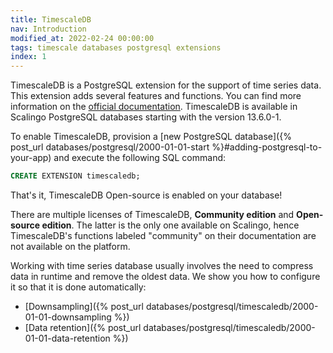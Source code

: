 ```yaml
---
title: TimescaleDB
nav: Introduction
modified_at: 2022-02-24 00:00:00
tags: timescale databases postgresql extensions
index: 1
---
```


TimescaleDB is a PostgreSQL extension for the support of time series data.
This extension adds several features and functions. You can find more information
on the [official documentation](https://docs.timescale.com/api/latest). TimescaleDB is available in Scalingo PostgreSQL databases starting with the version 13.6.0-1.

To enable TimescaleDB, provision a [new PostgreSQL database]({% post_url databases/postgresql/2000-01-01-start %}#adding-postgresql-to-your-app) and execute the following SQL command:

```sql
CREATE EXTENSION timescaledb;
```

That's it, TimescaleDB Open-source is enabled on your database!

There are multiple licenses of TimescaleDB, __Community edition__ and
__Open-source edition__. The latter is the only one available on Scalingo, hence
TimescaleDB's functions labeled "community" on their documentation
are not available on the platform.

Working with time series database usually involves the need to compress data
in runtime and remove the oldest data. We show you how to configure it
so that it is done automatically:
* [Downsampling]({% post_url databases/postgresql/timescaledb/2000-01-01-downsampling %})
* [Data retention]({% post_url databases/postgresql/timescaledb/2000-01-01-data-retention %})

